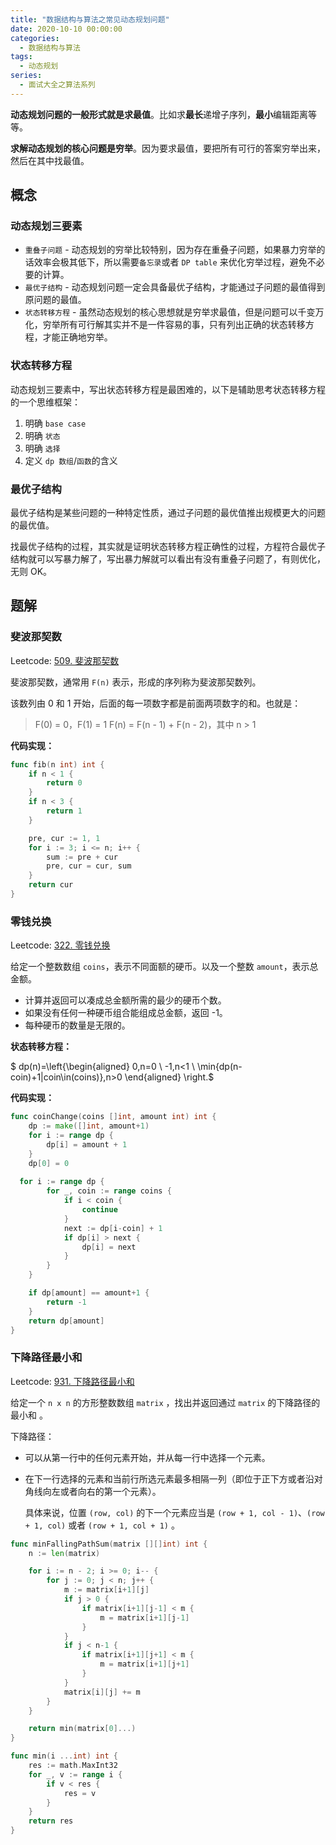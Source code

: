 ```yaml
---
title: "数据结构与算法之常见动态规划问题"
date: 2020-10-10 00:00:00
categories:
  - 数据结构与算法
tags:
  - 动态规划
series:	
  - 面试大全之算法系列
---
```


**动态规划问题的一般形式就是求最值**。比如求**最长**递增子序列，**最小**编辑距离等等。

**求解动态规划的核心问题是穷举**。因为要求最值，要把所有可行的答案穷举出来，然后在其中找最值。

<!--more-->

## 概念

### 动态规划三要素

- `重叠子问题` - 动态规划的穷举比较特别，因为存在重叠子问题，如果暴力穷举的话效率会极其低下，所以需要`备忘录`或者 `DP table` 来优化穷举过程，避免不必要的计算。
- `最优子结构` - 动态规划问题一定会具备最优子结构，才能通过子问题的最值得到原问题的最值。
- `状态转移方程` - 虽然动态规划的核心思想就是穷举求最值，但是问题可以千变万化，穷举所有可行解其实并不是一件容易的事，只有列出正确的状态转移方程，才能正确地穷举。

### 状态转移方程

动态规划三要素中，写出状态转移方程是最困难的，以下是辅助思考状态转移方程的一个思维框架：

1. 明确 `base case`
2. 明确 `状态`
3. 明确  `选择`
4. 定义 `dp 数组`/`函数`的含义

### 最优子结构

最优子结构是某些问题的一种特定性质，通过子问题的最优值推出规模更大的问题的最优值。

找最优子结构的过程，其实就是证明状态转移方程正确性的过程，方程符合最优子结构就可以写暴力解了，写出暴力解就可以看出有没有重叠子问题了，有则优化，无则 OK。

## 题解

### 斐波那契数

Leetcode: [509. 斐波那契数](https://leetcode-cn.com/problems/fibonacci-number/)

斐波那契数，通常用 `F(n)` 表示，形成的序列称为斐波那契数列。

该数列由 0 和 1 开始，后面的每一项数字都是前面两项数字的和。也就是：

> F(0) = 0，F(1) = 1
> F(n) = F(n - 1) + F(n - 2)，其中 n > 1

**代码实现：**

```go
func fib(n int) int {
	if n < 1 {
		return 0
	}
	if n < 3 {
		return 1
	}

	pre, cur := 1, 1
	for i := 3; i <= n; i++ {
		sum := pre + cur
		pre, cur = cur, sum
	}
	return cur
}
```

### 零钱兑换

Leetcode: [322. 零钱兑换](https://leetcode-cn.com/problems/coin-change/)

给定一个整数数组 `coins`，表示不同面额的硬币。以及一个整数 `amount`，表示总金额。

- 计算并返回可以凑成总金额所需的最少的硬币个数。
- 如果没有任何一种硬币组合能组成总金额，返回 -1。
- 每种硬币的数量是无限的。

**状态转移方程：**

$ dp(n)=\left\{\begin{aligned} 0,n=0 \\ -1,n<1 \\ \min\{dp(n-coin)+1|coin\in(coins)\},n>0 \end{aligned} \right.$

**代码实现：**

```go
func coinChange(coins []int, amount int) int {
	dp := make([]int, amount+1)
	for i := range dp {
		dp[i] = amount + 1
	}
	dp[0] = 0
	
  for i := range dp {
		for _, coin := range coins {
			if i < coin {
				continue
			}
			next := dp[i-coin] + 1
			if dp[i] > next {
				dp[i] = next
			}
		}
	}

	if dp[amount] == amount+1 {
		return -1
	}
	return dp[amount]
}
```

### 下降路径最小和

Leetcode: [931. 下降路径最小和](https://leetcode-cn.com/problems/minimum-falling-path-sum/)

给定一个 `n x n` 的方形整数数组 `matrix` ，找出并返回通过 `matrix` 的下降路径的最小和 。

下降路径：

- 可以从第一行中的任何元素开始，并从每一行中选择一个元素。

- 在下一行选择的元素和当前行所选元素最多相隔一列（即位于正下方或者沿对角线向左或者向右的第一个元素）。

  具体来说，位置 `(row, col)` 的下一个元素应当是 `(row + 1, col - 1)`、`(row + 1, col)` 或者 `(row + 1, col + 1)` 。

```go
func minFallingPathSum(matrix [][]int) int {
	n := len(matrix)

	for i := n - 2; i >= 0; i-- {
		for j := 0; j < n; j++ {
			m := matrix[i+1][j]
			if j > 0 {
				if matrix[i+1][j-1] < m {
					m = matrix[i+1][j-1]
				}
			}
			if j < n-1 {
				if matrix[i+1][j+1] < m {
					m = matrix[i+1][j+1]
				}
			}
			matrix[i][j] += m
		}
	}

	return min(matrix[0]...)
}

func min(i ...int) int {
	res := math.MaxInt32
	for _, v := range i {
		if v < res {
			res = v
		}
	}
	return res
}
```

